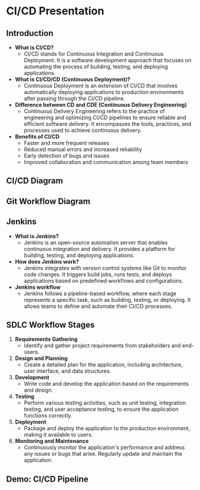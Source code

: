 # CI/CD Presentation

## Introduction

- **What is CI/CD?**
  - CI/CD stands for Continuous Integration and Continuous Deployment. It is a software development approach that focuses on automating the process of building, testing, and deploying applications.
- **What is CI/CD/CD (Continuous Deployment)?**
  - Continuous Deployment is an extension of CI/CD that involves automatically deploying applications to production environments after passing through the CI/CD pipeline.
- **Difference between CD and CDE (Continuous Delivery Engineering)**
  - Continuous Delivery Engineering refers to the practice of engineering and optimizing CI/CD pipelines to ensure reliable and efficient software delivery. It encompasses the tools, practices, and processes used to achieve continuous delivery.
- **Benefits of CI/CD**
  - Faster and more frequent releases
  - Reduced manual errors and increased reliability
  - Early detection of bugs and issues
  - Improved collaboration and communication among team members

## CI/CD Diagram



## Git Workflow Diagram



## Jenkins

- **What is Jenkins?**
  - Jenkins is an open-source automation server that enables continuous integration and delivery. It provides a platform for building, testing, and deploying applications.
- **How does Jenkins work?**
  - Jenkins integrates with version control systems like Git to monitor code changes. It triggers build jobs, runs tests, and deploys applications based on predefined workflows and configurations.
- **Jenkins workflow**
  - Jenkins follows a pipeline-based workflow, where each stage represents a specific task, such as building, testing, or deploying. It allows teams to define and automate their CI/CD processes.

## SDLC Workflow Stages

1. **Requirements Gathering**
   - Identify and gather project requirements from stakeholders and end-users.
2. **Design and Planning**
   - Create a detailed plan for the application, including architecture, user interface, and data structures.
3. **Development**
   - Write code and develop the application based on the requirements and design.
4. **Testing**
   - Perform various testing activities, such as unit testing, integration testing, and user acceptance testing, to ensure the application functions correctly.
5. **Deployment**
   - Package and deploy the application to the production environment, making it available to users.
6. **Monitoring and Maintenance**
   - Continuously monitor the application's performance and address any issues or bugs that arise. Regularly update and maintain the application.

## Demo: CI/CD Pipeline



